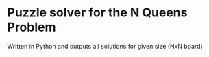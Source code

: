 # Puzzle solver for the N Queens Problem
Written in Python and outputs all solutions for given size (NxN board)
